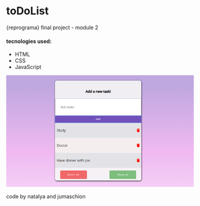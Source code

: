 # toDoList
{reprograma} final project - module 2

#### tecnologies used:
* HTML
* CSS
* JavaScript

![project-img](img/todolist.png)

code by natalya and jumaschion 
